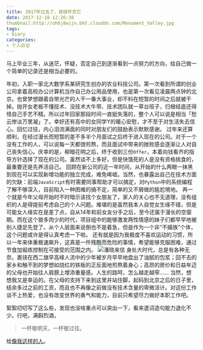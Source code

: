 ```yaml
---
title: 2017年过去了，我很怀念它
date: 2017-12-18 12:26:38
thumbnail:http://oh6j8wijn.bkt.clouddn.com/Monument_Valley.jpg
tags:
- Diary
categories:
- 个人日记
---
```


马上毕业三年，从迷茫，怀疑，否定自己到逐渐看到一点努力的方向，给自己做一个简单的记录还是相当必要的。

<!--more-->

年初，入职一家北大数学系某研究生创办的农业科技公司。第一次看到所谓的创业公司拿着高校办公计算机当作自己办公用品使用，也是第一次看见凌晨两点钟的北京。也曾梦想跟着自带光芒的人干一番大事业，却不料在短暂的时间之后就被干掉。抛开女老板不懂技术、没技术大牛带、技术团队就一草台班子，归根结底还得怪自己手艺不精。所以过年回家那段时间一直挺失落的，整个人可以说是相当「愁云惨淡万里凝」了。幸好还有高中的女同学Y的暖心安慰，才不至于对生活失去信心。回忆过往，内心泪流满面的同时对朋友们的鼓励表示默默感谢。
过年来还算顺利，在经过漫长而短暂的差不多半个月面试之后终于进入现在的公司。对于一个没有工作的人，可以说每一天都很煎熬，而且面试中带来的挫败感会逐渐让人对自己丧失信心。庆幸的是，柳暗花明之后，终于收到三份`Offer`，本着向钱看齐的指导方针选择了现在的公司。虽然谈不上多好，但是快饿死的人是没有资格挑食的，最重要还是先养活自己。
回顾在新公司的近一年时间，从开始的什么两眼一抹黑到现在可以实现新增功能的独立完成，难免唏嘘。当然，也暴露出自己在技术方面的欠缺：前端`JavaScript`有时需要同事帮助才可以搞定，对`Python`中的系统编程了解不够深入，目前陷入一种困难的搞不定，简单的又不屑做的尴尬境地。
再一个就是今年父母开始时不时暗示该找个女朋友了，家人的关心也不无道理，没有组织的人是得提前考虑自己的个人问题。难堪的是虽然我本人自觉女生缘不错，但是可能女人缘实在是差了点，自从14年和前女友分手之后，至今还属于漫长的空窗期。而在这个狼多肉少的时代，项目组中的能够激发两性情感的妹子们都早早地被别人捷足先登了。从个人层面来说倒也不是着急，但是作为一个非“不婚族”个体，这个问题或许是得认真考虑一下啦。
还有就是因为我极度不喜欢运动的习惯，所以一年来体重极速飙升，这真是一件残酷而危险的事情，希望能够克服困难，通过节食加锻炼控制在可接受的范围之内。
![潘晓来信](http://oh6j8wijn.bkt.clouddn.com/146673243.jpg)
身处大时代，总是有各种无奈。裹挟在西二旗早高峰人流中的少年被岁月早早地盘出了油腻的包浆；回不去的家乡和触不到的梦想如烧红的铁板的正反面地煎熬着身心；高昂的房价和日益年迈的父母也开始往人肩膀上增添重量感。人生的路呵，怎么越走越窄……
当然，想想我又是幸运的。在父母的支持下来到这里并站住脚，起码到北京之后的日子里，结余多过之前的工资，而且也不再像之前做没有技术含量的卑微活计。对这份工作谈不上热爱，也没有改变世界的勇气和能力，目前只希望尽力做好本职工作吧。

絮絮叨叨写了这么些，发现也没啥重点可以突出一下，看来遣词造句能力退化不少。行吧，满斟烈酒，

> 一杯敬明天，一杯敬过往。

给[像我这样的人](http://www.juzimi.com/ju/3766577)。




